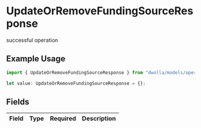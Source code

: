# UpdateOrRemoveFundingSourceResponse

successful operation

## Example Usage

```typescript
import { UpdateOrRemoveFundingSourceResponse } from "dwolla/models/operations";

let value: UpdateOrRemoveFundingSourceResponse = {};
```

## Fields

| Field       | Type        | Required    | Description |
| ----------- | ----------- | ----------- | ----------- |